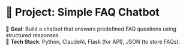 # 🚀 Project: **Simple FAQ Chatbot**
📌 **Goal**: Build a chatbot that answers predefined FAQ questions using structured responses.  
🔧 **Tech Stack**: Python, ClaudeAI, Flask (for API), JSON (to store FAQs).
